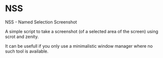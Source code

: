 NSS
===

NSS - Named Selection Screenshot

A simple script to take a screenshot (of a selected area of the screen) using scrot and zenity.

It can be usefull if you only use a minimalistic window manager where no such tool is available.
